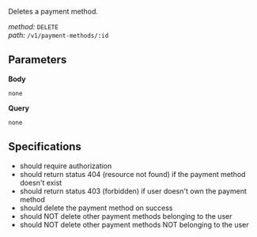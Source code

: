 Deletes a payment method.  
  
*method:* `DELETE`  
*path:* `/v1/payment-methods/:id`  
  
Parameters  
-----------  
  
**Body**  
  
`none`  
  
**Query**  
  
`none`  
  
Specifications  
--------------  
  
- should require authorization  
- should return status 404 (resource not found) if the payment method doesn't exist  
- should return status 403 (forbidden) if user doesn't own the payment method  
- should delete the payment method on success  
- should NOT delete other payment methods belonging to the user  
- should NOT delete other payment methods NOT belonging to the user  
